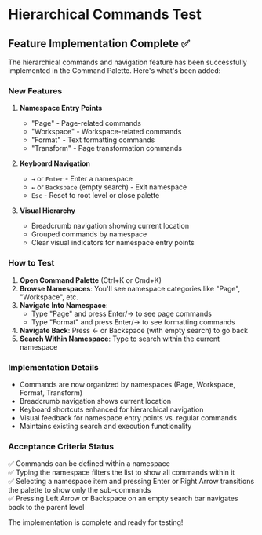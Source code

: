 # Hierarchical Commands Test

## Feature Implementation Complete ✅

The hierarchical commands and navigation feature has been successfully implemented in the Command Palette. Here's what's been added:

### New Features

1. **Namespace Entry Points**
   - "Page" - Page-related commands
   - "Workspace" - Workspace-related commands  
   - "Format" - Text formatting commands
   - "Transform" - Page transformation commands

2. **Keyboard Navigation**
   - `→` or `Enter` - Enter a namespace
   - `←` or `Backspace` (empty search) - Exit namespace
   - `Esc` - Reset to root level or close palette

3. **Visual Hierarchy**
   - Breadcrumb navigation showing current location
   - Grouped commands by namespace
   - Clear visual indicators for namespace entry points

### How to Test

1. **Open Command Palette** (Ctrl+K or Cmd+K)
2. **Browse Namespaces**: You'll see namespace categories like "Page", "Workspace", etc.
3. **Navigate Into Namespace**: 
   - Type "Page" and press Enter/→ to see page commands
   - Type "Format" and press Enter/→ to see formatting commands
4. **Navigate Back**: Press ← or Backspace (with empty search) to go back
5. **Search Within Namespace**: Type to search within the current namespace

### Implementation Details

- Commands are now organized by namespaces (Page, Workspace, Format, Transform)
- Breadcrumb navigation shows current location
- Keyboard shortcuts enhanced for hierarchical navigation
- Visual feedback for namespace entry points vs. regular commands
- Maintains existing search and execution functionality

### Acceptance Criteria Status

✅ Commands can be defined within a namespace  
✅ Typing the namespace filters the list to show all commands within it  
✅ Selecting a namespace item and pressing Enter or Right Arrow transitions the palette to show only the sub-commands  
✅ Pressing Left Arrow or Backspace on an empty search bar navigates back to the parent level

The implementation is complete and ready for testing!